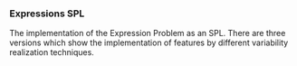 ### Expressions SPL

The implementation of the Expression Problem as an SPL. There are three versions which show the implementation of features by different variability realization techniques.  



